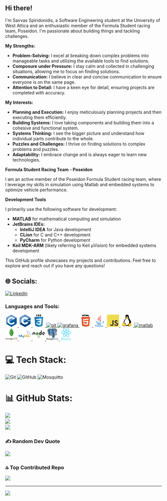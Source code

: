 ## Hi there! 

I'm Savvas Spiridonidis, a Software Engineering student at the University of West Attica and an enthusiastic member of the Formula Student racing team, Poseidon.  I'm passionate about building things and tackling challenges.

**My Strengths:**

* **Problem-Solving:** I excel at breaking down complex problems into manageable tasks and utilizing the available tools to find solutions. 
* **Composure under Pressure:** I stay calm and collected in challenging situations, allowing me to focus on finding solutions.
* **Communication:** I believe in clear and concise communication to ensure everyone is on the same page.
* **Attention to Detail:** I have a keen eye for detail, ensuring projects are completed with accuracy.

**My Interests:**

* **Planning and Execution:** I enjoy meticulously planning projects and then executing them efficiently.
* **Building Systems:** I love taking components and building them into a cohesive and functional system.
* **Systems Thinking:** I see the bigger picture and understand how individual parts contribute to the whole.
* **Puzzles and Challenges:** I thrive on finding solutions to complex problems and puzzles.
* **Adaptability:** I embrace change and is always eager to learn new technologies.

**Formula Student Racing Team - Poseidon**

I am an active member of the Poseidon Formula Student racing team, where I leverage my skills in simulation using Matlab and embedded systems to optimize vehicle performance.

**Development Tools**

I primarily use the following software for development:

* **MATLAB** for mathematical computing and simulation
* **JetBrains IDEs:**
    * **IntelliJ IDEA** for Java development
    * **CLion** for C and C++ development
    * **PyCharm** for Python development
* **Keil MDK-ARM** (likely referring to Keil µVision) for embedded systems development


This GitHub profile showcases my projects and contributions. Feel free to explore and reach out if you have any questions!
## 🌐 Socials:
[![LinkedIn](https://img.shields.io/badge/LinkedIn-%230077B5.svg?logo=linkedin&logoColor=white)](https://linkedin.com/in/savvas-spyridonidis-aa30131a7/) 

<h3 align="left">Languages and Tools:</h3>
<p align="left"> <a href="https://www.cprogramming.com/" target="_blank" rel="noreferrer"> <img src="https://raw.githubusercontent.com/devicons/devicon/master/icons/c/c-original.svg" alt="c" width="40" height="40"/> </a> <a href="https://www.w3schools.com/cpp/" target="_blank" rel="noreferrer"> <img src="https://raw.githubusercontent.com/devicons/devicon/master/icons/cplusplus/cplusplus-original.svg" alt="cplusplus" width="40" height="40"/> </a> <a href="https://www.w3schools.com/css/" target="_blank" rel="noreferrer"> <img src="https://raw.githubusercontent.com/devicons/devicon/master/icons/css3/css3-original-wordmark.svg" alt="css3" width="40" height="40"/> </a> <a href="https://git-scm.com/" target="_blank" rel="noreferrer"> <img src="https://www.vectorlogo.zone/logos/git-scm/git-scm-icon.svg" alt="git" width="40" height="40"/> </a> <a href="https://grafana.com" target="_blank" rel="noreferrer"> <img src="https://www.vectorlogo.zone/logos/grafana/grafana-icon.svg" alt="grafana" width="40" height="40"/> </a> <a href="https://www.w3.org/html/" target="_blank" rel="noreferrer"> <img src="https://raw.githubusercontent.com/devicons/devicon/master/icons/html5/html5-original-wordmark.svg" alt="html5" width="40" height="40"/> </a> <a href="https://www.java.com" target="_blank" rel="noreferrer"> <img src="https://raw.githubusercontent.com/devicons/devicon/master/icons/java/java-original.svg" alt="java" width="40" height="40"/> </a> <a href="https://developer.mozilla.org/en-US/docs/Web/JavaScript" target="_blank" rel="noreferrer"> <img src="https://raw.githubusercontent.com/devicons/devicon/master/icons/javascript/javascript-original.svg" alt="javascript" width="40" height="40"/> </a> <a href="https://www.linux.org/" target="_blank" rel="noreferrer"> <img src="https://raw.githubusercontent.com/devicons/devicon/master/icons/linux/linux-original.svg" alt="linux" width="40" height="40"/> </a> <a href="https://www.mathworks.com/" target="_blank" rel="noreferrer"> <img src="https://upload.wikimedia.org/wikipedia/commons/2/21/Matlab_Logo.png" alt="matlab" width="40" height="40"/> </a> <a href="https://www.mongodb.com/" target="_blank" rel="noreferrer"> <img src="https://raw.githubusercontent.com/devicons/devicon/master/icons/mongodb/mongodb-original-wordmark.svg" alt="mongodb" width="40" height="40"/> </a> <a href="https://www.mysql.com/" target="_blank" rel="noreferrer"> <img src="https://raw.githubusercontent.com/devicons/devicon/master/icons/mysql/mysql-original-wordmark.svg" alt="mysql" width="40" height="40"/> </a> <a href="https://nodejs.org" target="_blank" rel="noreferrer"> <img src="https://raw.githubusercontent.com/devicons/devicon/master/icons/nodejs/nodejs-original-wordmark.svg" alt="nodejs" width="40" height="40"/> </a> <a href="https://www.postgresql.org" target="_blank" rel="noreferrer"> <img src="https://raw.githubusercontent.com/devicons/devicon/master/icons/postgresql/postgresql-original-wordmark.svg" alt="postgresql" width="40" height="40"/> </a> <a href="https://reactjs.org/" target="_blank" rel="noreferrer"> <img src="https://raw.githubusercontent.com/devicons/devicon/master/icons/react/react-original-wordmark.svg" alt="react" width="40" height="40"/> </a> </p>


# 💻 Tech Stack:
![Git](https://img.shields.io/badge/git-%23F05033.svg?style=for-the-badge&logo=git&logoColor=white) ![GitHub](https://img.shields.io/badge/github-%23121011.svg?style=for-the-badge&logo=github&logoColor=white) ![Mosquitto](https://img.shields.io/badge/mosquitto-%233C5280.svg?style=for-the-badge&logo=eclipsemosquitto&logoColor=white)

# 📊 GitHub Stats:
![](https://github-readme-stats.vercel.app/api?username=SavvasSpyridonidis&theme=tokyonight&hide_border=false&include_all_commits=false&count_private=false)<br/>
![](https://nirzak-streak-stats.vercel.app/?user=SavvasSpyridonidis&theme=tokyonight&hide_border=false)<br/>
![](https://github-readme-stats.vercel.app/api/top-langs/?username=SavvasSpyridonidis&theme=tokyonight&hide_border=false&include_all_commits=false&count_private=false&layout=compact)

### ✍️ Random Dev Quote
![](https://quotes-github-readme.vercel.app/api?type=vetical&theme=tokyonight)

### 🔝 Top Contributed Repo
![](https://github-contributor-stats.vercel.app/api?username=SavvasSpyridonidis&limit=5&theme=dark&combine_all_yearly_contributions=true)

---
[![](https://visitcount.itsvg.in/api?id=SavvasSpyridonidis&icon=2&color=1)](https://visitcount.itsvg.in)

<!-- Proudly created with GPRM ( https://gprm.itsvg.in ) -->
